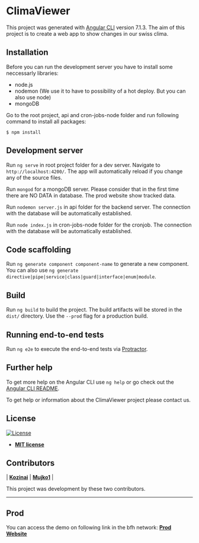 # ClimaViewer

This project was generated with [Angular CLI](https://github.com/angular/angular-cli) version 7.1.3. The aim of this project is to create a web app to show changes in our swiss clima.

## Installation
Before you can run the development server you have to install some neccessarly libraries:
- node.js
- nodemon (We use it to have to possibility of a hot deploy. But you can also use node)
- mongoDB

Go to the root project, api and cron-jobs-node folder and run following command to install all packages:
```shell
$ npm install
```

## Development server

Run `ng serve` in root project folder for a dev server. Navigate to `http://localhost:4200/`. The app will automatically reload if you change any of the source files.

Run `mongod` for a mongoDB server. Please consider that in the first time there are NO DATA in database. The prod website show tracked data.

Run `nodemon server.js` in api folder for the backend server. The connection with the database will be automatically established.

Run `node index.js` in cron-jobs-node folder for the cronjob. The connection with the database will be automatically established.

## Code scaffolding

Run `ng generate component component-name` to generate a new component. You can also use `ng generate directive|pipe|service|class|guard|interface|enum|module`.

## Build

Run `ng build` to build the project. The build artifacts will be stored in the `dist/` directory. Use the `--prod` flag for a production build.


## Running end-to-end tests

Run `ng e2e` to execute the end-to-end tests via [Protractor](http://www.protractortest.org/).

## Further help

To get more help on the Angular CLI use `ng help` or go check out the [Angular CLI README](https://github.com/angular/angular-cli/blob/master/README.md).

To get help or information about the ClimaViewer project please contact us.

## License

[![License](http://img.shields.io/:license-mit-blue.svg?style=flat-square)](http://badges.mit-license.org)

- **[MIT license](http://opensource.org/licenses/mit-license.php)**



## Contributors
| <a href="https://github.com/kozinai" target="_blank">**Kozinai**</a> | <a href="https://github.com/mujko1" target="_blank">**Mujko1**</a> |

This project was development by these two contributors.

---

## Prod
You can access the demo on following link in the bfh network:
<a href="http://147.87.116.18:4200" target="_blank">**Prod Website**</a>
